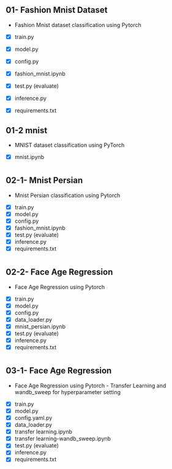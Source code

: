 ## 01- Fashion Mnist Dataset

- Fashion Mnist dataset classification using Pytorch


- [x] train.py
- [x] model.py
- [x] config.py
- [x] fashion_mnist.ipynb
- [x] test.py (evaluate)
- [x] inference.py
- [x] requirements.txt


## 01-2 mnist

- MNIST dataset classification using PyTorch

- [x] mnist.ipynb

#

## 02-1- Mnist Persian

- Mnist Persian classification using Pytorch

- [x] train.py
- [x] model.py
- [x] config.py
- [x] fashion_mnist.ipynb
- [x] test.py (evaluate)
- [x] inference.py
- [x] requirements.txt

#

##  02-2- Face Age Regression

- Face Age Regression using Pytorch


- [x] train.py
- [x] model.py
- [x] config.py
- [x] data_loader.py
- [x] mnist_persian.ipynb
- [x] test.py (evaluate)
- [x] inference.py
- [x] requirements.txt

#

## 03-1- Face Age Regression

- Face Age Regression using Pytorch - Transfer Learning and wandb_sweep for hyperparameter setting


- [x] train.py
- [x] model.py
- [x] config.yaml.py
- [x] data_loader.py
- [x] transfer learning.ipynb
- [x] transfer learning-wandb_sweep.ipynb
- [x] test.py (evaluate)
- [x] inference.py
- [x] requirements.txt
